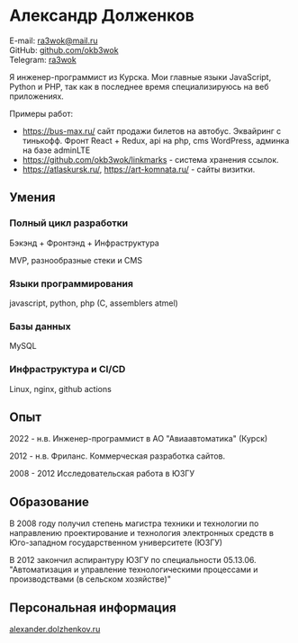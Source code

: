 # Александр Долженков

E-mail: [ra3wok@mail.ru](mailto:ra3wok@mail.ru)\
GitHub: [github.com/okb3wok](https://github.com/okb3wok)\
Telegram: [ra3wok](https://t.me/ra3wok)

 

Я инженер-программист из Курска. Мои главные языки  JavaScript, Python и PHP,
так как в последнее время специализируюсь на веб приложениях.  

Примеры работ:

- https://bus-max.ru/ сайт продажи билетов на автобус. Эквайринг с тинькофф. Фронт React + Redux, api на php,  cms WordPress, админка на базе adminLTE
- https://github.com/okb3wok/linkmarks  - система хранения ссылок. 
- https://atlaskursk.ru/, https://art-komnata.ru/ - сайты визитки.   


## Умения

### Полный цикл разработки
  Бэкэнд + Фронтэнд + Инфраструктура
  
MVP, разнообразные стеки и CMS

### Языки программирования
  javascript, python, php (C, assemblers atmel)

### Базы данных
  MySQL

### Инфраструктура и CI/CD
  Linux, nginx, github actions



## Опыт

2022 - н.в. Инженер-программист в АО "Авиаавтоматика" (Курск)

2012 - н.в. Фриланс. Коммерческая разработка сайтов.

2008 - 2012 Исследовательская работа в ЮЗГУ



## Образование 

В 2008 году получил степень магистра техники и технологии по направлению проектирование 
и технология электронных средств в Юго-западном государственном университете (ЮЗГУ)

В 2012 закончил аспирантуру ЮЗГУ по специальности 05.13.06. "Автоматизация и 
управление технологическими процессами и производствами (в сельском хозяйстве)"


## Персональная информация

[alexander.dolzhenkov.ru](https://alexander.dolzhenkov.ru/)
